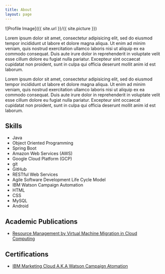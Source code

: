 ```yaml
---
title: About
layout: page
---
```

![Profile Image]({{ site.url }}/{{ site.picture }})

<p>Lorem ipsum dolor sit amet, consectetur adipisicing elit, sed do eiusmod
tempor incididunt ut labore et dolore magna aliqua. Ut enim ad minim veniam,
quis nostrud exercitation ullamco laboris nisi ut aliquip ex ea commodo
consequat. Duis aute irure dolor in reprehenderit in voluptate velit esse
cillum dolore eu fugiat nulla pariatur. Excepteur sint occaecat cupidatat non
proident, sunt in culpa qui officia deserunt mollit anim id est laborum.</p>

<p>Lorem ipsum dolor sit amet, consectetur adipisicing elit, sed do eiusmod
tempor incididunt ut labore et dolore magna aliqua. Ut enim ad minim veniam,
quis nostrud exercitation ullamco laboris nisi ut aliquip ex ea commodo
consequat. Duis aute irure dolor in reprehenderit in voluptate velit esse
cillum dolore eu fugiat nulla pariatur. Excepteur sint occaecat cupidatat non
proident, sunt in culpa qui officia deserunt mollit anim id est laborum.</p>

<h2>Skills</h2>

<ul class="skill-list">
	<li>Java</li>
	<li>Object Oriented Programming</li>
	<li>Spring Boot</li>
	<li>Amazon Web Services (AWS)</li>
	<li>Google Cloud Platform (GCP)</li>
	<li>git</li>
	<li>GitHub</li>
	<li>RESTful Web Services</li>
	<li>Agile Software Development Life Cycle Model</li>
	<li>IBM Watson Campaign Automation</li>
	<li>HTML</li>
	<li>CSS</li>
	<li>MySQL</li>
	<li>Android</li>
</ul>

<h2>Academic Publications</h2>

<ul>
	<li><a href="https://ijcsmc.com/docs/papers/December2015/V4I12201568.pdf">Resource Management by Virtual Machine Migration in Cloud Computing</a></li>
</ul>

<h2>Certifications</h2>

<ul>
	<li><a href="https://www.youracclaim.com/users/anantha-raju-c">IBM Marketing Cloud  A.K.A Watson Campaign Atomation</a></li>
</ul>